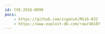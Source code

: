 ```yaml
---
id: CVE-2016-0099
pocs:
    - https://github.com/zcgonvh/MS16-032
    - https://www.exploit-db.com/raw/40107
---
```


